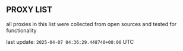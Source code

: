 ## PROXY LIST

all proxies in this list were collected from open sources and tested for functionality

last update: `2025-04-07 04:36:29.448740+00:00` UTC